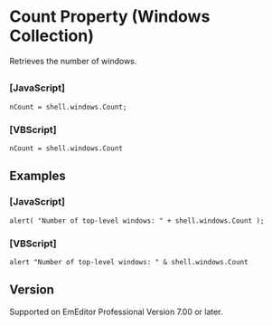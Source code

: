# Count Property (Windows Collection)

Retrieves the number of windows.

## 

### \[JavaScript\]

```
nCount = shell.windows.Count;
```

### \[VBScript\]

```
nCount = shell.windows.Count
```

## Examples

### \[JavaScript\]

```
alert( "Number of top-level windows: " + shell.windows.Count );
```

### \[VBScript\]

```
alert "Number of top-level windows: " & shell.windows.Count
```

## Version

Supported on EmEditor Professional Version 7.00 or later.
